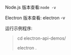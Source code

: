 Node.js 版本查看:`node -v`

Electron 版本查看: electron -v

运行示例程序:

> cd electron-api-demos/
>
> electron .

  

